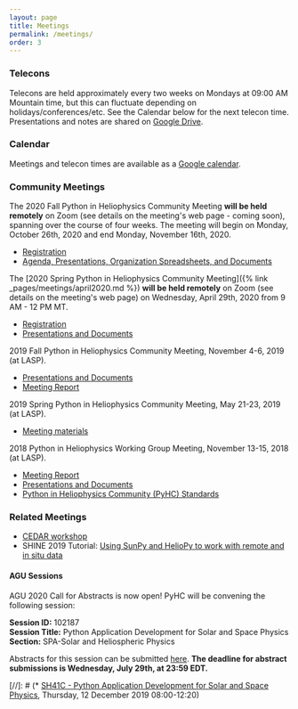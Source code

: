 ```yaml
---
layout: page
title: Meetings
permalink: /meetings/
order: 3
---
```

### Telecons

Telecons are held approximately every two weeks on Mondays at 09:00 AM Mountain time, but this can fluctuate depending on holidays/conferences/etc. See the Calendar below for the next telecon time. Presentations and notes are shared on [Google Drive](https://drive.google.com/drive/u/0/folders/1AhFUli3SGW9DHvIh81tFxPMgLtYSPXDm). 

### Calendar

Meetings and telecon times are available as a [Google calendar](https://calendar.google.com/calendar?cid=NG42Z3YyaWZncDZyZ25rOGF1N2pzZjF1azBAZ3JvdXAuY2FsZW5kYXIuZ29vZ2xlLmNvbQ).

### Community Meetings

The 2020 Fall Python in Heliophysics Community Meeting **will be held remotely** on Zoom (see details on the meeting's web page - coming soon), spanning over the course of four weeks. The meeting will begin on Monday, October 26th, 2020 and end Monday, November 16th, 2020.
* [Registration](https://forms.gle/ZYESjbYwiGooCkKJ7)
* [Agenda, Presentations, Organization Spreadsheets, and Documents](https://drive.google.com/drive/u/0/folders/1T3CGRwXAst8jd7I6xFiKxyCgluGGpg0A)

The [2020 Spring Python in Heliophysics Community Meeting]({% link
_pages/meetings/april2020.md %}) **will be held remotely** on Zoom (see details on the meeting's web page) on Wednesday, April 29th, 2020 from 9 AM - 12 PM MT.
* [Registration](https://forms.gle/fYxWXWccyTZxnVUH9)
* [Presentations and Documents](https://drive.google.com/drive/u/0/folders/1vONfB6hf0y-VVOPj1748R3U9agFyq0iV)

2019 Fall Python in Heliophysics Community Meeting, November 4-6, 2019 (at LASP).
* [Presentations and Documents](https://drive.google.com/drive/u/0/folders/1lSM0DwLuKli1Rv9eKYe0vBVB_V8_9wKB)
* [Meeting Report](https://docs.google.com/document/d/187QNQuN_OWmM9jS9lZGjSQpUIIiCaCDtBHiw4DAqSmY/edit#heading=h.wk29adekc64s)

2019 Spring Python in Heliophysics Community Meeting, May 21-23, 2019 (at LASP). 
* [Meeting materials](https://drive.google.com/drive/u/0/folders/171Ba3Mq3MIaEXoc9X91gZhaXHVjoJde2)

2018 Python in Heliophysics Working Group Meeting, November 13-15, 2018 (at LASP). 
* [Meeting Report](https://docs.google.com/document/d/1ejP0kaibf6DRxjYJNmPrF1t3Nl21r0pC1FuDhu0hPnM/edit?usp=sharing)
* [Presentations and Documents](https://drive.google.com/open?id=1snib9D8PcSaPByMqrAx8_4b05RfsTh58)
* [Python in Heliophysics Community (PyHC) Standards](https://github.com/heliophysicsPy/standards/blob/master/standards.md)

### Related Meetings

* [CEDAR workshop](http://cedarweb.vsp.ucar.edu/wiki/index.php/2019_Workshop:Python_for_Space_Science)
* SHINE 2019 Tutorial: [Using SunPy and HelioPy to work with remote and in situ data](https://shinecon.org/shine2019/session2019.php#session22)

#### AGU Sessions

AGU 2020 Call for Abstracts is now open! PyHC will be convening the following session:

**Session ID:** 102187  
**Session Title:** Python Application Development for Solar and Space Physics  
**Section:** SPA-Solar and Heliospheric Physics

Abstracts for this session can be submitted [here](https://agu.confex.com/agu/fm20/prelim.cgi/Session/102187). **The deadline for abstract submissions is Wednesday, July 29th, at 23:59 EDT.**


[//]: # (* [SH41C - Python Application Development for Solar and Space Physics](https://agu.confex.com/agu/fm20/prelim.cgi/Session/102187), Thursday, 12 December 2019  08:00-12:20)
